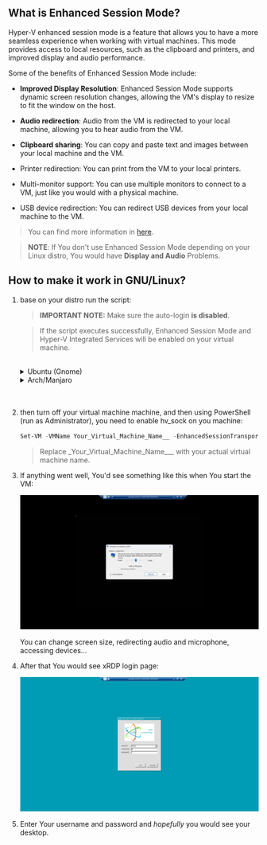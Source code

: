 ## What is Enhanced Session Mode?

Hyper-V enhanced session mode is a feature that allows you to have a more seamless experience when working with virtual machines. This mode provides access to local resources, such as the clipboard and printers, and improved display and audio performance.

Some of the benefits of Enhanced Session Mode include:

- **Improved Display Resolution**: Enhanced Session Mode supports dynamic screen resolution changes, allowing the VM's display to resize to fit the window on the host.

- **Audio redirection**: Audio from the VM is redirected to your local machine, allowing you to hear audio from the VM.

- **Clipboard sharing**: You can copy and paste text and images between your local machine and the VM.
- Printer redirection: You can print from the VM to your local printers.

- Multi-monitor support: You can use multiple monitors to connect to a VM, just like you would with a physical machine.

- USB device redirection: You can redirect USB devices from your local machine to the VM.

> You can find more information in [here](https://learn.microsoft.com/en-us/windows-server/virtualization/hyper-v/learn-more/use-local-resources-on-hyper-v-virtual-machine-with-vmconnect#choose-a-local-resource).

> **NOTE**: If You don't use Enhanced Session Mode depending on your Linux distro, You would have **Display and Audio** Problems.

## How to make it work in GNU/Linux?

1. base on your distro run the script:

   > **IMPORTANT NOTE:** Make sure the auto-login **is disabled**.

   > If the script executes successfully, Enhanced Session Mode and Hyper-V Integrated Services will be enabled on your virtual machine.

      <br>
    <details>
    <summary> Ubuntu (Gnome)</summary>
      <br>
      <blockquote><b>NOTE:</b> Make sure that you have <b>curl</b> installed.</blockquote>
      <h3> 24.04 </h3>
      <pre><code>
      sudo bash -c "$(curl -sSL https://raw.githubusercontent.com/ali-hasehmi/LinuxVM-HyperV/main/enable-enhanced-session-mode/ubuntu/install24_04.sh)" 
      </pre></code>

      <h3> 22.04 </h3>
      <pre><code>
      sudo bash -c "$(curl -sSL https://raw.githubusercontent.com/ali-hasehmi/LinuxVM-HyperV/main/enable-enhanced-session-mode/ubuntu/install22_04.sh)" 
      </pre></code> 
    </details>
    <details>
    <summary>Arch/Manjaro</summary>
      <br>
      <blockquote><b>NOTE:</b> I've tested the script on <i>Manjaro 24.0.3</i> with KDE-Plasma Desktop, It should be fine with Arch and other Arch base distros. If You had problem with starting your DE/WM, try to configure ~/.xrdpinitrc base on your DE/WM.</blockquote>
      <br>
      <pre><code>
      bash -c "$(curl -sSL https://raw.githubusercontent.com/ali-hasehmi/LinuxVM-HyperV/main/enable-enhanced-session-mode/manjaro/install.sh)"</pre></code>
      <br>
    </details>

      <br>
      <br>

2. then turn off your virtual machine machine, and then using PowerShell (run as Administrator), you need to enable hv_sock on you machine:

   ```powershell
   Set-VM -VMName Your_Virtual_Machine_Name__ -EnhancedSessionTransportType HvSocket
   ```

   > Replace \_Your_Virtual_Machine_Name\_\_\_ with your actual virtual machine name.

3. If anything went well, You'd see something like this when You start the VM:

   ![connect to](./images/rdp-connect.png)

   You can change screen size, redirecting audio and microphone, accessing devices...

4. After that You would see xRDP login page:

   ![xrdp-login](./images/xrdp-login.png)

5. Enter Your username and password and _hopefully_ you would see your desktop.
